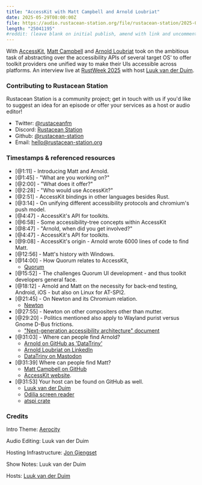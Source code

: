 ```yaml
---
title: "AccessKit with Matt Campbell and Arnold Loubriat"
date: 2025-05-29T08:00:00Z
file: https://audio.rustacean-station.org/file/rustacean-station/2025-05-29-accesskit-with-matt-campbell-and-arnold-loubriat.mp3
length: "25041195"
#reddit: (leave blank on initial publish, amend with link and uncomment this line after Reddit thread has been posted)
---
```


With [AccessKit](https://accesskit.dev/), [Matt Campbell](https://github.com/mwcampbell) and [Arnold Loubriat](https://github.com/DataTriny) took on the ambitious task of abstracting over
the accessibility APIs of several target OS' to offer toolkit providers one unified way to make their UIs accessible across platforms. An interview live at [RustWeek 2025](https://rustweek.org/) with host [Luuk van der Duim](https://github.com/luukvanderduim).

### Contributing to Rustacean Station

Rustacean Station is a community project; get in touch with us if you'd like to suggest an idea for an episode or offer your services as a host or audio editor!

- Twitter: [@rustaceanfm](https://twitter.com/rustaceanfm)
- Discord: [Rustacean Station](https://discord.gg/cHc3Gyc)
- Github: [@rustacean-station](https://github.com/rustacean-station/)
- Email: [hello@rustacean-station.org](mailto:hello@rustacean-station.org)

### Timestamps & referenced resources

- [@1:11] - Introducing Matt and Arnold.
- [@1:45] - "What are you working on?"
- [@2:00] - "What does it offer?"
- [@2:28] - "Who would use AccessKit?"
- [@2:51] - AccessKit bindings in other languages besides Rust.
- [@3:14] - On unifying different accessibility protocols and chromium's push model.
- [@4:47] - AccessKit's API for toolkits.
- [@6:58] - Some accessibility-tree concepts within AccessKit
- [@8:47] - "Arnold, when did you get involved?"
- [@4:47] - AccessKit's API for toolkits.
- [@9:08] - AccessKit's origin - Arnold wrote 6000 lines of code to find Matt.
- [@12:56] - Matt's history with Windows.
- [@14:00] - How Quorum relates to AccessKit,
  - [Quorum](https://www.washington.edu/accesscomputing/quorum-programming-language-0)
- [@15:52] - The challenges Quorum UI development - and thus toolkit developers general face.
- [@18:12] - Arnold and Matt on the necessity for back-end testing, Android, iOS - but also on Linux for AT-SPI2.
- [@21:45] - On Newton and its Chromium relation.
  - [Newton](https://blogs.gnome.org/a11y/2024/06/18/update-on-newton-the-wayland-native-accessibility-project/)
- [@27:55] - Newton on other compositers other than mutter.
- [@29:20] - Politics mentioned also apply to Wayland purist versus Gnome D-Bus frictions.
  - ["Next-generation accessibility architecture" document](https://gitlab.gnome.org/GNOME/at-spi2-core/-/blob/main/devel-docs/new-protocol.rst?ref_type=heads)
- [@31:03] - Where can people find Arnold?
  - [Arnold on GitHub as 'DataTriny'](https://github.com/DataTriny)
  - [Arnold Loubriat on LinkedIn](https://www.linkedin.com/in/datatriny/)
  - [DataTriny on Mastodon](https://fosstodon.org/@DataTriny)
- [@31:39] Where can people find Matt?
  - [Matt Campbell on GitHub](https://github.com/mwcampbell)
  - [AccessKit website](accesskit.dev).
- [@31:53] Your host can be found on GitHub as well.
  - [Luuk van der Duim](https://github.com/luukvanderduim)
  - [Odilia screen reader](https://github.com/odilia-app/odilia)
  - [atspi crate](https://github.com/odilia-app/atspi)

### Credits

Intro Theme: [Aerocity](https://twitter.com/AerocityMusic)

Audio Editing: Luuk van der Duim

Hosting Infrastructure: [Jon Gjengset](https://twitter.com/jonhoo/)

Show Notes: Luuk van der Duim

Hosts: [Luuk van der Duim](https://github.com/luukvanderduim/)
